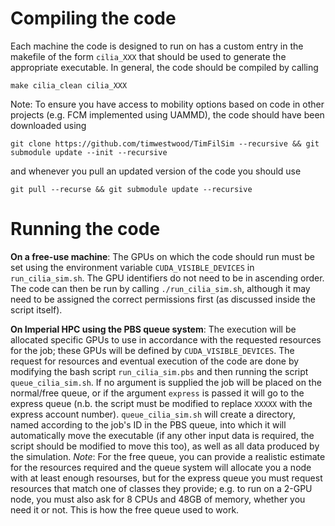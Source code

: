 # Compiling the code
Each machine the code is designed to run on has a custom entry in the makefile of the form `cilia_XXX` that should be used to generate the appropriate executable. In general, the code should be compiled by calling
```
make cilia_clean cilia_XXX
```

Note: To ensure you have access to mobility options based on code in other projects (e.g. FCM implemented using UAMMD), the code should have been downloaded using
```
git clone https://github.com/timwestwood/TimFilSim --recursive && git submodule update --init --recursive
```
and whenever you pull an updated version of the code you should use
```
git pull --recurse && git submodule update --recursive
```

# Running the code
**On a free-use machine**: The GPUs on which the code should run must be set using the environment variable `CUDA_VISIBLE_DEVICES` in `run_cilia_sim.sh`. The GPU identifiers do not need to be in ascending order. The code can then be run by calling `./run_cilia_sim.sh`, although it may need to be assigned the correct permissions first (as discussed inside the script itself).

**On Imperial HPC using the PBS queue system**: The execution will be allocated specific GPUs to use in accordance with the requested resources for the job; these GPUs will be defined by `CUDA_VISIBLE_DEVICES`. The request for resources and eventual execution of the code are done by modifying the bash script `run_cilia_sim.pbs` and then running the script `queue_cilia_sim.sh`. If no argument is supplied the job will be placed on the normal/free queue, or if the argument `express` is passed it will go to the express queue (n.b. the script must be modified to replace `XXXXX` with the express account number). `queue_cilia_sim.sh` will create a directory, named according to the job's ID in the PBS queue, into which it will automatically move the executable (if any other input data is required, the script should be modified to move this too), as well as all data produced by the simulation. *Note*: For the free queue, you can provide a realistic estimate for the resources required and the queue system will allocate you a node with at least enough resourses, but for the express queue you must request resources that match one of classes they provide; e.g. to run on a 2-GPU node, you must also ask for 8 CPUs and 48GB of memory, whether you need it or not. This is how the free queue used to work.
